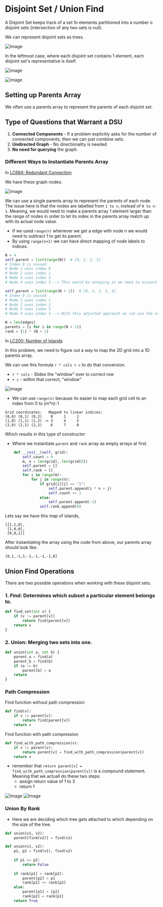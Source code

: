 # Disjoint Set / Union Find

A Disjoint Set keeps track of a set fo elements partitioned into a number o disjoint sets (intersection of any two sets is null).

We can represent disjoint sets as trees.

![Image](/algorithms/union-find/assets/disjoint%20sets.JPG)

In the leftmost case, where each disjoint set contains 1 element, each disjoint set's representative is itself.

![image](/algorithms/union-find/assets/union_find_parents_1.png)

![image](/algorithms/union-find/assets/union_find_parents_2.png)

## Setting up Parents Array

We often use a parents array to represent the parents of each disjoint set.

## Type of Questions that Warrant a DSU

1. **Connected Components** - If a problem explicitly asks for the number of connected components, then we can just combine sets.
2. **Undirected Graph** - No directionality is needed
3. **No need for querying** the graph.

### Different Ways to Instantiate Parents Array

In [LC684: Redundant Connection ](https://leetcode.com/problems/redundant-connection/description/)

We have these graph nodes.

![image](/algorithms/union-find/assets/redundant%20connection.jpg)

We can use a single parents array to represent the parents of each node. The issue here is that the nodes are labelled from `1 to n`, instead of `0 to n-1`. Meaning, we would need to make a parents array 1 element larger than the range of nodes in order to let its index in the parents array match up with its actual node value.

- If we used `range(n)` whenever we get a edge with node n we would need to subtract 1 to get its parent.
- By using `range(n+1)` we can have direct mapping of node labels to indices.

```python
N = 4
self.parent = list(range(N))  # [0, 1, 2, 3]
# Index 0 is unused
# Node 1 uses index 0
# Node 2 uses index 1
# Node 3 uses index 2
# Node 4 uses index 3 --> This would be annoying as we need to account for that -1 different in each.

self.parent = list(range(N + 1))  # [0, 1, 2, 3, 4]
# Index 0 is unused
# Node 1 uses index 1
# Node 2 uses index 2
# Node 3 uses index 3
# Node 4 uses index 4 --> With this adjusted approach we can use the node to index itself.
```

```python
N = len(edges)
parents = [i for i in range(N + 1)]
rank = [1] * (N + 1)
```

In [LC200: Number of Islands](https://leetcode.com/problems/number-of-islands/description/)

In this problem, we need to figure out a way to map the 2D grid into a 1D parents array.

We can use this formula `r * cols + c` to do that conversion.
- `r * cols` - Slides the "window" over to correct row
- `+ c` - within that correct, "window"

![image](/algorithms/union-find/assets/2dgrid_into_1dparent_array.jpg)

- We can use `range(n)` because its easier to map each grid cell to an index from 0 to (m*n)-1

```
Grid coordinates:   Mapped to linear indices:
(0,0) (0,1) (0,2)    0     1     2     
(1,0) (1,1) (1,2) -> 3     4     5     
(2,0) (2,1) (2,2)    6     7     8    
```

Which results in this type of constructor
- Where we instantiate `parent` and `rank` array as empty arrays at first.

```python
    def __init__(self, grid):
        self.count = 0
        m, n = len(grid), len(grid[0])
        self.parent = []
        self.rank = []
        for i in range(m):
            for j in range(n):
                if grid[i][j] == "1":
                    self.parent.append(i * n + j)
                    self.count += 1
                else:
                    self.parent.append(-1)
                self.rank.append(0)
```

Lets say we have this map of islands,

```
[[1,1,0],
 [1,0,0],  
 [0,0,1]]
```

After instantiating the array using the code from above, our parents array should look like:

```
[0,1,-1,3,-1,-1,-1,-1,8]
```

## Union Find Operations

There are two possible operations when working with these disjoint sets.

### 1. Find: Determines which subset a particular element belongs to.

```python
def find_set(int v) {
    if (v != parent[v])
        return find(parent[v])
    return v
}
```

### 2. Union: Merging two sets into one.

```python
def union(int a, int b) {
    parent_a = find(a)
    parent_b = find(b)
    if (a != b)
        parent[b] = a
    return
}
```


### Path Compression

Find function without path compression

```python
def find(v):
    if v != parent[v]:
        return find(parent[v])
    return v
```

Find function with path compression

```python
def find_with_path_compression(v):
    if v != parent(v):
        return parent[v] = find_with_path_compression(parent[v])
    return v
```

- remember that `return parent[v] = find_with_path_compression(parent[v])` is a compound statement. Meaning that we actuall do these two steps:
    - assign return value of 1 to 3
    - return 1

![Image](/algorithms/union-find/assets/path_compression_1.JPG)
![Image](/algorithms/union-find/assets/path_compression_2.JPG)

### Union By Rank

- Here we are deciding which tree gets attached to which depending on the size of the tree.

```python
def union(v1, v2):
    parent[find(v2)] = find(v1)
```

```python
def union(v1, v2):
    p1, p2 = find(v1), find(v2)
    
    if p1 == p2:
        return False
    
    if rank[p1] > rank[p2]:
        parent[p2] = p1
        rank[p1] += rank[p2]
    else:
        parent[p1] = [p2]
        rank[p2] = rank[p1]
    return True
```
